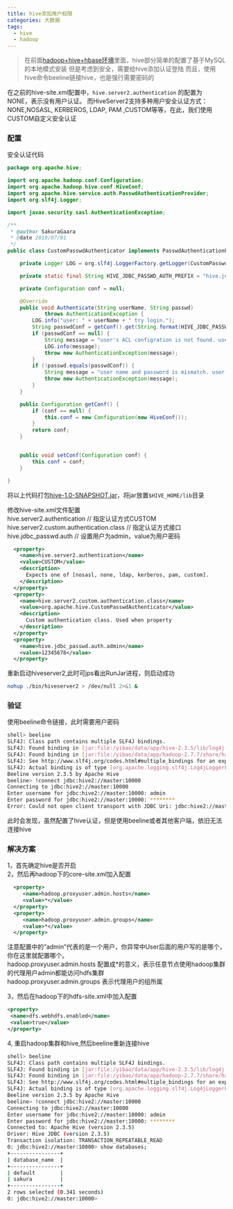 ```yaml
---
title: hive添加用户权限
categories: 大数据
tags:
  - hive
  - hadoop
---
```


> 在前面[hadoop+hive+hbase环境](https://ngames-dev.cn/2019/06/30/hadoop+hive+hbase%E7%8E%AF%E5%A2%83/)里面，hive部分简单的配置了基于MySQL的本地模式安装
> 但是考虑到安全，需要给hive添加认证登陆
> 而且，使用hive命令beeline链接hive，也是强行需要密码的


在之前的hive-site.xml配置中，`hive.server2.authentication` 的配置为NONE，表示没有用户认证。
而HiveServer2支持多种用户安全认证方式：NONE,NOSASL, KERBEROS, LDAP, PAM ,CUSTOM等等，在此，我们使用CUSTOM自定义安全认证  
<!--more-->
### 配置
安全认证代码  
```java
package org.apache.hive;

import org.apache.hadoop.conf.Configuration;
import org.apache.hadoop.hive.conf.HiveConf;
import org.apache.hive.service.auth.PasswdAuthenticationProvider;
import org.slf4j.Logger;

import javax.security.sasl.AuthenticationException;

/**
 * @author SakuraGaara
 * @date 2019/07/01
 */
public class CustomPasswdAuthenticator implements PasswdAuthenticationProvider {

    private Logger LOG = org.slf4j.LoggerFactory.getLogger(CustomPasswdAuthenticator.class);

    private static final String HIVE_JDBC_PASSWD_AUTH_PREFIX = "hive.jdbc_passwd.auth.%s";

    private Configuration conf = null;

    @Override
    public void Authenticate(String userName, String passwd)
            throws AuthenticationException {
        LOG.info("user: " + userName + " try login.");
        String passwdConf = getConf().get(String.format(HIVE_JDBC_PASSWD_AUTH_PREFIX, userName));
        if (passwdConf == null) {
            String message = "user's ACL configration is not found. user:" + userName;
            LOG.info(message);
            throw new AuthenticationException(message);
        }
        if (!passwd.equals(passwdConf)) {
            String message = "user name and password is mismatch. user:" + userName;
            throw new AuthenticationException(message);
        }
    }

    public Configuration getConf() {
        if (conf == null) {
            this.conf = new Configuration(new HiveConf());
        }
        return conf;
    }


    public void setConf(Configuration conf) {
        this.conf = conf;
    }

}

```
将以上代码打包[hive-1.0-SNAPSHOT.jar](/images/file/hive-1.0-SNAPSHOT.jar)，将jar放置`$HIVE_HOME/lib`目录  

修改hive-site.xml文件配置  
hive.server2.authentication  // 指定认证方式CUSTOM  
hive.server2.custom.authentication.class  // 指定认证方式接口  
hive.jdbc_passwd.auth // 设置用户为admin，value为用户密码  

```xml
  <property>
    <name>hive.server2.authentication</name>
    <value>CUSTOM</value>
    <description>
      Expects one of [nosasl, none, ldap, kerberos, pam, custom].
    </description>
  </property>
  <property>
    <name>hive.server2.custom.authentication.class</name>
    <value>org.apache.hive.CustomPasswdAuthenticator</value>
    <description>
      Custom authentication class. Used when property
    </description>
  </property>
  <property>
    <name>hive.jdbc_passwd.auth.admin</name>
    <value>12345678</value>
  </property>
```

重新启动hiveserver2,此时可jps看出RunJar进程，则启动成功  
```sh
nohup ./bin/hiveserver2 > /dev/null 2>&1 &
```

### 验证
使用beeline命令链接，此时需要用户密码
```sh
shell> beeline 
SLF4J: Class path contains multiple SLF4J bindings.
SLF4J: Found binding in [jar:file:/yibao/data/app/hive-2.3.5/lib/log4j-slf4j-impl-2.6.2.jar!/org/slf4j/impl/StaticLoggerBinder.class]
SLF4J: Found binding in [jar:file:/yibao/data/app/hadoop-2.7.7/share/hadoop/common/lib/slf4j-log4j12-1.7.10.jar!/org/slf4j/impl/StaticLoggerBinder.class]
SLF4J: See http://www.slf4j.org/codes.html#multiple_bindings for an explanation.
SLF4J: Actual binding is of type [org.apache.logging.slf4j.Log4jLoggerFactory]
Beeline version 2.3.5 by Apache Hive
beeline> !connect jdbc:hive2://master:10000
Connecting to jdbc:hive2://master:10000
Enter username for jdbc:hive2://master:10000: admin
Enter password for jdbc:hive2://master:10000: ********
Error: Could not open client transport with JDBC Uri: jdbc:hive2://master:10000: Failed to open new session: java.lang.RuntimeException: org.apache.hadoop.ipc.RemoteException(org.apache.hadoop.security.authorize.AuthorizationException): User: admin is not allowed to impersonate (state=08S01,code=0)
```
此时会发现，虽然配置了hive认证，但是使用beeline或者其他客户端，依旧无法连接hive

### 解决方案
1，首先确定hive是否开启  
2，然后再hadoop下的core-site.xml加入配置

```xml
  <property>
     <name>hadoop.proxyuser.admin.hosts</name>
     <value>*</value>
  </property>
  <property>
     <name>hadoop.proxyuser.admin.groups</name>
     <value>*</value>
  </property>
```
注意配置中的“admin”代表的是一个用户，你异常中User后面的用户写的是哪个，你在这里就配置哪个。  
hadoop.proxyuser.admin.hosts 配置成\*的意义，表示任意节点使用hadoop集群的代理用户admin都能访问hdfs集群  
hadoop.proxyuser.admin.groups 表示代理用户的组所属  

3，然后在hadoop下的hdfs-site.xml中加入配置  

```xml
<property>
 <name>dfs.webhdfs.enabled</name>
 <value>true</value>
</property>
```

4, 重启hadoop集群和hive,然后beeline重新连接hive
```sh
shell> beeline 
SLF4J: Class path contains multiple SLF4J bindings.
SLF4J: Found binding in [jar:file:/yibao/data/app/hive-2.3.5/lib/log4j-slf4j-impl-2.6.2.jar!/org/slf4j/impl/StaticLoggerBinder.class]
SLF4J: Found binding in [jar:file:/yibao/data/app/hadoop-2.7.7/share/hadoop/common/lib/slf4j-log4j12-1.7.10.jar!/org/slf4j/impl/StaticLoggerBinder.class]
SLF4J: See http://www.slf4j.org/codes.html#multiple_bindings for an explanation.
SLF4J: Actual binding is of type [org.apache.logging.slf4j.Log4jLoggerFactory]
Beeline version 2.3.5 by Apache Hive
beeline> !connect jdbc:hive2://master:10000 
Connecting to jdbc:hive2://master:10000
Enter username for jdbc:hive2://master:10000: admin
Enter password for jdbc:hive2://master:10000: ********
Connected to: Apache Hive (version 2.3.5)
Driver: Hive JDBC (version 2.3.5)
Transaction isolation: TRANSACTION_REPEATABLE_READ
0: jdbc:hive2://master:10000> show databases;
+----------------+
| database_name  |
+----------------+
| default        |
| sakura         |
+----------------+
2 rows selected (0.341 seconds)
0: jdbc:hive2://master:10000>
```
